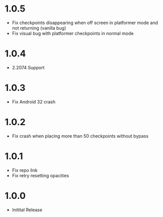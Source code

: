 # 1.0.5

- Fix checkpoints disappearing when off screen in platformer mode and not returning (vanilla bug)
- Fix visual bug with platformer checkpoints in normal mode

# 1.0.4

- 2.2074 Support

# 1.0.3

- Fix Android 32 crash

# 1.0.2

- Fix crash when placing more than 50 checkpoints without bypass

# 1.0.1

- Fix repo link
- Fix retry resetting opacities

# 1.0.0

- Initital Release